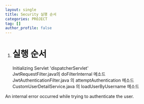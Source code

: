 ```yaml
---
layout: single
title: Security 실행 순서
categories: PROJECT
tag: []
author_profile: false
---   
```


1. # 실행 순서

   Initializing Servlet 'dispatcherServlet'   
   JwtRequestFilter.java의 doFilterInternal 메소드   
   JwtAuthenticationFilter.java 의  attemptAuthentication 메소드   
   CustomUserDetailService.java 의 loadUserByUsername 메소드   
   
 An internal error occurred while trying to authenticate the user.